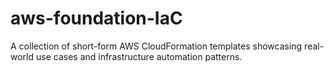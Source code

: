 # aws-foundation-IaC
A collection of short-form AWS CloudFormation templates showcasing real-world use cases and infrastructure automation patterns.
